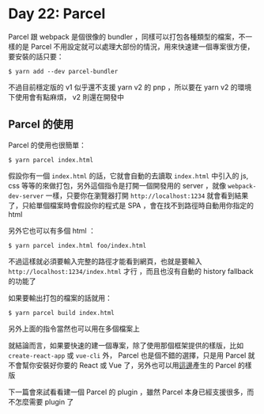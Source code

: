 Day 22: Parcel
==============

Parcel 跟 webpack 是個很像的 bundler ，同樣可以打包各種類型的檔案，不一樣的是 Parcel 不用設定就可以處理大部份的情況，用來快速建一個專案很方便，要安裝的話只要：

```shell
$ yarn add --dev parcel-bundler
```

不過目前穩定版的 v1 似乎還不支援 yarn v2 的 pnp ，所以要在 yarn v2 的環境下使用會有點麻煩， v2 則還在開發中

Parcel 的使用
------------

Parcel 的使用也很簡單：

```shell
$ yarn parcel index.html
```

假設你有一個 `index.html` 的話，它就會自動的去讀取 `index.html` 中引入的 js, css 等等的來做打包，另外這個指令是打開一個開發用的 server ，就像 `webpack-dev-server` 一樣，只要你在瀏覽器打開 `http://localhost:1234` 就會看到結果了，只給單個檔案時會假設你的程式是 SPA ，會在找不到路徑時自動用你指定的 html

另外它也可以有多個 html ：

```shell
$ yarn parcel index.html foo/index.html
```

不過這樣就必須要輸入完整的路徑才能看到網頁，也就是要輸入 `http://localhost:1234/index.html` 才行 ，而且也沒有自動的 history fallback 的功能了

如果要輸出打包的檔案的話就用：

```shell
$ yarn parcel build index.html
```

另外上面的指令當然也可以用在多個檔案上

就結論而言，如果要快速的建一個專案，除了使用那個框架提供的樣版，比如 `create-react-app` 或 `vue-cli` 外， Parcel 也是個不錯的選擇，只是用 Parcel 就不會幫你安裝好你要的 React 或 Vue 了，另外也可以用[這邊](https://createapp.dev/parcel)產生的 Parcel 的樣版

下一篇會來試看看建一個 Parcel 的 plugin ，雖然 Parcel 本身已經支援很多，而不怎麼需要 plugin 了
